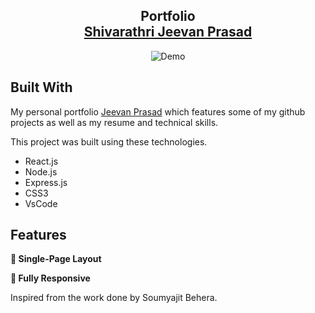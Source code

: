 <h2 align="center">
  Portfolio<br/>
  <a href="https://github.com/jeevan243/Jeevan-Portfolio" target="_blank">Shivarathri Jeevan Prasad</a>
</h2>
<div align="center">
  <img alt="Demo" src="https://user-images.githubusercontent.com/95869206/158967244-78a1a056-786d-4e0d-bab1-f9d37a9398d8.png" />
</div>


## Built With

My personal portfolio <a href="#" target="_blank">Jeevan Prasad</a> which features some of my github projects as well as my resume and technical skills.<br/>

This project was built using these technologies.

- React.js
- Node.js
- Express.js
- CSS3
- VsCode


## Features

**📖 Single-Page Layout**

**📱 Fully Responsive**

Inspired from the work done by Soumyajit Behera.
